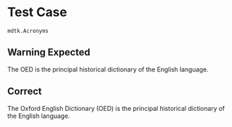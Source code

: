 # Test Case

    mdtk.Acronyms

## Warning Expected

The OED is the principal historical dictionary of the English language.

## Correct

The Oxford English Dictionary (OED) is the principal historical dictionary of the English language.
